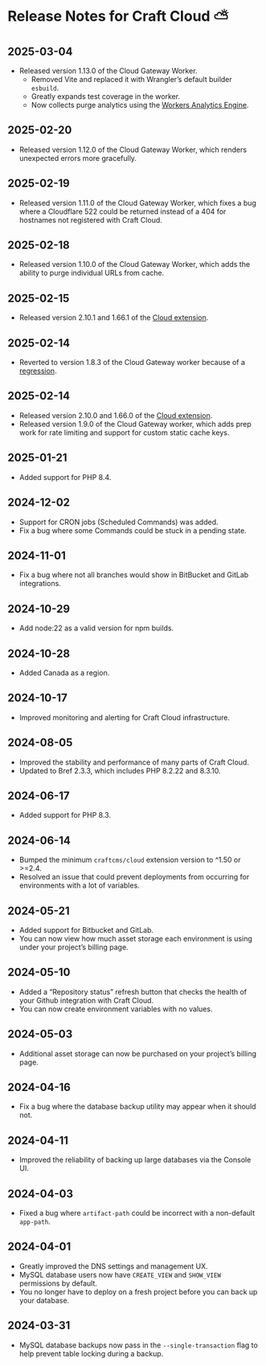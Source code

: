 # Release Notes for Craft Cloud  ⛅️

## 2025-03-04

- Released version 1.13.0 of the Cloud Gateway Worker.
  - Removed Vite and replaced it with Wrangler’s default builder `esbuild`.
  - Greatly expands test coverage in the worker.
  - Now collects purge analytics using the [Workers Analytics Engine](https://developers.cloudflare.com/analytics/analytics-engine/).

## 2025-02-20

- Released version 1.12.0 of the Cloud Gateway Worker, which renders unexpected errors more gracefully.

## 2025-02-19

- Released version 1.11.0 of the Cloud Gateway Worker, which fixes a bug where a Cloudflare 522 could be returned instead of a 404 for hostnames not registered with Craft Cloud.

## 2025-02-18

- Released version 1.10.0 of the Cloud Gateway Worker, which adds the ability to purge individual URLs from cache.

## 2025-02-15

- Released version 2.10.1 and 1.66.1 of the [Cloud extension](https://github.com/craftcms/cloud-extension-yii2/releases).

## 2025-02-14

- Reverted to version 1.8.3 of the Cloud Gateway worker because of a [regression](https://status.craftcms.com/incident/513937?mp=true).

## 2025-02-14

- Released version 2.10.0 and 1.66.0 of the [Cloud extension](https://github.com/craftcms/cloud-extension-yii2/releases).
- Released version 1.9.0 of the Cloud Gateway worker, which adds prep work for rate limiting and support for custom static cache keys.

## 2025-01-21

- Added support for PHP 8.4.

## 2024-12-02

- Support for CRON jobs (Scheduled Commands) was added.
- Fix a bug where some Commands could be stuck in a pending state.

## 2024-11-01

- Fix a bug where not all branches would show in BitBucket and GitLab integrations.

## 2024-10-29

- Add node:22 as a valid version for npm builds.

## 2024-10-28

- Added Canada as a region.

## 2024-10-17

- Improved monitoring and alerting for Craft Cloud infrastructure.

## 2024-08-05

- Improved the stability and performance of many parts of Craft Cloud.
- Updated to Bref 2.3.3, which includes PHP 8.2.22 and 8.3.10. 

## 2024-06-17

- Added support for PHP 8.3.

## 2024-06-14

- Bumped the minimum `craftcms/cloud` extension version to ^1.50 or >=2.4.
- Resolved an issue that could prevent deployments from occurring for environments with a lot of variables.

## 2024-05-21

- Added support for Bitbucket and GitLab.
- You can now view how much asset storage each environment is using under your project’s billing page.

## 2024-05-10

- Added a “Repository status” refresh button that checks the health of your Github integration with Craft Cloud.
- You can now create environment variables with no values.

## 2024-05-03

- Additional asset storage can now be purchased on your project’s billing page.

## 2024-04-16

- Fix a bug where the database backup utility may appear when it should not.

## 2024-04-11

- Improved the reliability of backing up large databases via the Console UI.

## 2024-04-03

- Fixed a bug where `artifact-path` could be incorrect with a non-default `app-path`.

## 2024-04-01

- Greatly improved the DNS settings and management UX. 
- MySQL database users now have `CREATE_VIEW` and `SHOW_VIEW` permissions by default.
- You no longer have to deploy on a fresh project before you can back up your database.

## 2024-03-31

- MySQL database backups now pass in the `--single-transaction` flag to help prevent table locking during a backup. 
